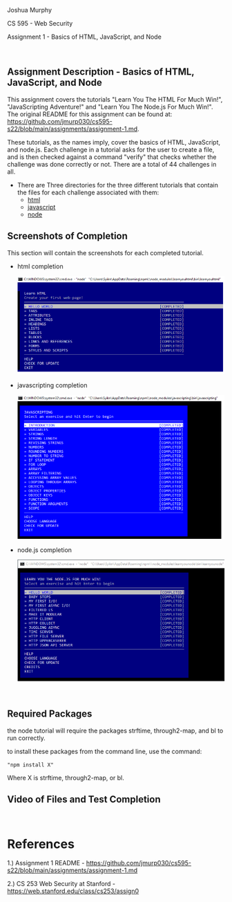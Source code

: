 Joshua Murphy

CS 595 - Web Security

Assignment 1 - Basics of HTML, JavaScript, and Node

<br/>

## Assignment Description - Basics of HTML, JavaScript, and Node

This assignment covers the tutorials "Learn You The HTML For Much Win!", "JavaScripting Adventure!" and "Learn You The Node.js For Much Win!". The original README for this assignment can be found at: https://github.com/jmurp030/cs595-s22/blob/main/assignments/assignment-1.md.

These tutorials, as the names imply, cover the basics of HTML, JavaScript, and node.js. Each challenge in a tutorial asks for the user to create a file, and is then checked against a command "verify" that checks whether the challenge was done correctly or not. There are a total of 44 challenges in all.

* There are Three directories for the three different tutorials that contain the files for each challenge associated with them:
    * [html](html)
    * [javascript](javascript)
    * [node](node)

## Screenshots of Completion

This section will contain the screenshots for each completed tutorial.

* html completion 
  
  ![html_completion](screenshots/learnyouhtml_completion.png)

* javascripting completion 
  
  ![javascripting_completion](screenshots/javascripting_completion.png)

* node.js completion

  ![node_completion](screenshots/learnyounode_completion.png)

<br/>

## Required Packages

the node tutorial will require the packages strftime, through2-map, and bl to run correctly.

to install these packages from the command line, use the command:
  <pre><code>"npm install X"</code></pre>
Where X is strftime, through2-map, or bl.
## Video of Files and Test Completion 

<br/>

# References

1.) Assignment 1 README - https://github.com/jmurp030/cs595-s22/blob/main/assignments/assignment-1.md

2.) CS 253 Web Security at Stanford - https://web.stanford.edu/class/cs253/assign0